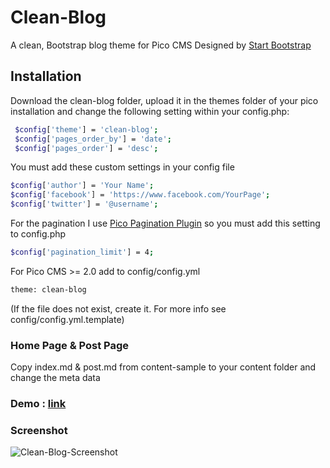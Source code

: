 # Clean-Blog
A clean, Bootstrap blog theme for Pico CMS Designed by [Start Bootstrap](http://startbootstrap.com/template-overviews/clean-blog/)

## Installation
Download the clean-blog folder, upload it in the themes folder of your pico installation and change the following setting within your config.php:
```sh
 $config['theme'] = 'clean-blog'; 
 $config['pages_order_by'] = 'date';
 $config['pages_order'] = 'desc';
```

You must add these custom settings in your config file 
```sh
$config['author'] = 'Your Name';
$config['facebook'] = 'https://www.facebook.com/YourPage';
$config['twitter'] = '@username';
```
For the pagination I use [Pico Pagination Plugin](https://github.com/rewdy/Pico-Pagination) so you must add this setting to config.php
```sh
$config['pagination_limit'] = 4;
```
For Pico CMS >= 2.0 add to config/config.yml
```sh
theme: clean-blog
```
(If the file does not exist, create it. For more info see config/config.yml.template)
### Home Page & Post Page
Copy index.md & post.md from content-sample to your content folder and change the meta data

### Demo : [link](http://blackrockdigital.github.io/startbootstrap-clean-blog/)

### Screenshot
![Clean-Blog-Screenshot](https://startbootstrap.com/assets/img/screenshots/themes/clean-blog.png)
